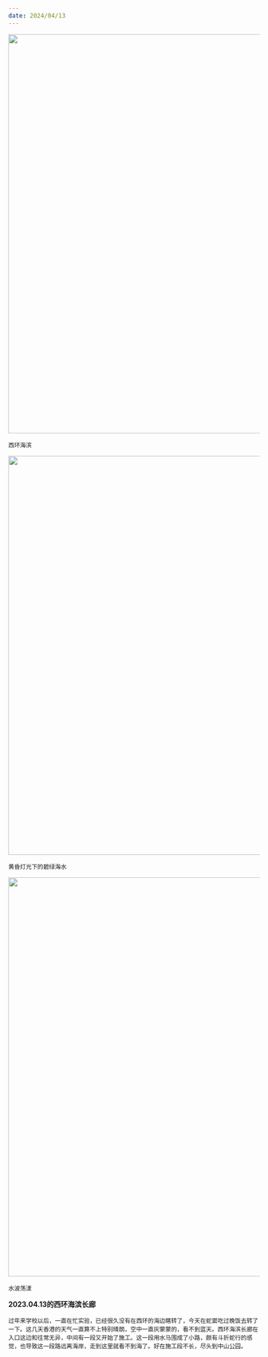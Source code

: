 ```yaml
---
date: 2024/04/13
---
```

<img src="https://cdn.jsdelivr.net/gh/lifeiny/imageField/xihuan3_1.JPG" width="800" />

<small>西环海滨</small> 

<img src="https://cdn.jsdelivr.net/gh/lifeiny/imageField/xihuan3_2.JPG" width="800" />

<small>黄昏灯光下的碧绿海水</small> 

<img src="https://cdn.jsdelivr.net/gh/lifeiny/imageField/xihuan3_3.JPG" width="800" />

<small>水波荡漾</small>

**2023.04.13的西环海滨长廊**

<small>过年来学校以后，一直在忙实验，已经很久没有在西环的海边瞎转了，今天在蛇窦吃过晚饭去转了一下。这几天香港的天气一直算不上特别晴朗，空中一直灰蒙蒙的，看不到蓝天。西环海滨长廊在入口这边和往常无异，中间有一段又开始了施工。这一段用水马围成了小路，颇有斗折蛇行的感觉，也导致这一段路远离海岸，走到这里就看不到海了。好在施工段不长，尽头到中山公园。</small>


